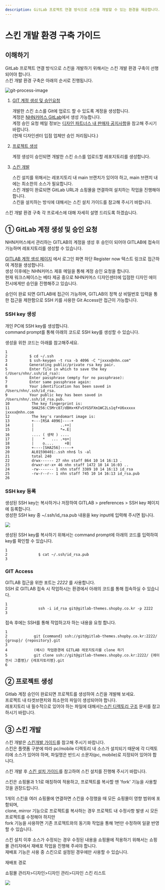 ```yaml
---
description: GitLab 프로젝트 연결 방식으로 스킨을 개발할 수 있는 환경을 제공합니다.
---
```


# 스킨 개발 환경 구축 가이드

## 이해하기

GitLab 프로젝트 연결 방식으로 스킨을 개발하기 위해서는 스킨 개발 환경 구축이 선행되어야 합니다.  
스킨 개발 환경 구축은 아래의 순서로 진행됩니다.

![git-process-image](https://shopby.works/skin-dev-env-flow.jpg?1f5e589d9e6a2294fdc76883fde4b2a9)

1.  [GIT 계정 생성 및 승인요청](#create-gitlab)

    개발한 스킨 소스를 Git에 업로드 할 수 있도록 계정을 생성합니다.  
    계정은 [NHN커머스 GitLab](https://gitlab-themes.shopby.co.kr/)에서 생성 가능합니다.  
    계정 승인 요청 메일 정보는 [디자인 파트너스 내 판매자 공지사항](https://design.nhn-commerce.com/selleradmin/basic/cs-notice-detail.php?kind=seller_noti&no=211)을 참고해 주시기 바랍니다.  
    (현재 디자인센터 입점 업체만 승인 처리됩니다.)

2.  [프로젝트 생성](#create-project)

    계정 생성이 승인되면 개발한 스킨 소스를 업로드할 레포지토리를 생성합니다.

3.  [스킨 개발](#create-repository)

    스킨 설치를 위해서는 레포지토리 내 main 브랜치가 있어야 하고, main 브랜치 내에는 최소한의 소스가 필요합니다.  
    스킨 개발이 완료되면 GitLab URL과 쇼핑몰을 연결하여 설치하는 작업을 진행해야 합니다.  
    스킨을 설치하는 방식에 대해서는 스킨 설치 가이드를 참고해 주시기 바랍니다.

스킨 개발 환경 구축 각 프로세스에 대해 자세히 설명 드리도록 하겠습니다.

## ① GitLab 계정 생성 및 승인 요청

NHN커머스에서 관리하는 GITLAB의 계정을 생성 후 승인이 되어야 GITLAB에 접속이 가능하며 레포지토리를 생성할 수 있습니다.

[GITLAB 계정 생성 페이지](https://gitlab-themes.shopby.co.kr/users/sign_in) 에서 로그인 화면 하단 Register now 텍스트 링크로 접근하여 계정을 생성합니다.  
생성 이후에는 NHN커머스 제휴 메일을 통해 계정 승인 요청을 합니다.  
현재 워크스페이스는 베타 제공 중으로 NHN커머스 디자인센터에 입점한 디자인 에이전시에게만 승인을 진행해주고 있습니다.

승인이 완료 되면 GITLAB에 접근이 가능하며, GITLAB의 정책 상 비밀번호 입력을 통한 접근을 제한함으로 SSH 키를 사용한 Git Access만 접근이 가능합니다.

### SSH key 생성

개인 PC에 SSH key를 생성합니다.  
command prompt를 통해 아래의 코드로 SSH key를 생성할 수 있습니다.

생성을 위한 코드는 아래를 참고해주세요.

    1
    2          $ cd ~/.ssh
    3          $ ssh-keygen -t rsa -b 4096 -C "jxxxx@nhn.com"
    4          Generating public/private rsa key pair.
    5          Enter file in which to save the key (/Users/nhn/.ssh/id_rsa):
    6          Enter passphrase (empty for no passphrase):
    7          Enter same passphrase again:
    8          Your identification has been saved in /Users/nhn/.ssh/id_rsa.
    9          Your public key has been saved in /Users/nhn/.ssh/id_rsa.pub.
    10          The key fingerprint is:
    11          SHA256:C5Mrc87/dBHx+KFvSYG5FXm1WC2Ls1qf+U6xxxxx jxxxx@nhn.com
    12          The key's randomart image is:
    13          +---[RSA 4096]----+
    14          |            ..++|
    15          |            *=.E|
    16          .... ( 생략 ) ....
    17          |    *   ... .+o+|
    18          |    o....     +B|
    19          +----[SHA256]-----+
    20          AL01590401:.ssh nhn$ ls -al
    21          total 240
    22          drwx------ 27 nhn staff 864 10 14 16:13 .
    23          drwxr-xr-x+ 46 nhn staff 1472 10 14 16:03 ..
    24          -rw------- 1 nhn staff 3389 10 14 16:13 id_rsa
    25          -rw-r--r-- 1 nhn staff 745 10 14 16:13 id_rsa.pub
    26

### SSH key 등록

생성된 SSH key는 복사하거나 저장하여 GITLAB > preferences > SSH key 페이지에 등록합니다.  
생성한 SSH key 중 ~/.ssh/id_rsa.pub 내용을 key input에 입력해 주시면 됩니다.

![](https://rlyfaazj0.toastcdn.net/works/images/api-env/skin-dev-env2.jpg)

생성된 SSH key를 복사하기 위해서는 command prompt에 아래의 코드를 입력하여 key를 확인할 수 있습니다.

    1
    2              $ cat ~/.ssh/id_rsa.pub
    3

### GIT Access

GITLAB 접근을 위한 포트는 _2222_ 를 사용합니다.  
SSH 로 GITLAB 접속 시 작업하시는 환경에서 아래의 코드를 통해 접속하실 수 있습니다.

    1
    2              ssh -i id_rsa git@gitlab-themes.shopby.co.kr -p 2222
    3

접속 후에는 SSH를 통해 작업하고자 하는 내용을 요청 합니다.

    1
    2            git {command} ssh://git@gitlab-themes.shopby.co.kr:2222/ {group}/ {repository}.git
    3
    4            (예시) 작업환경에 GITLAB 레포지토리를 clone 하기
    5            git clone ssh://git@gitlab-themes.shopby.co.kr:2222/ {에이전시 그룹명}/ {레포지토리명}.git
    6

## ② 프로젝트 생성

Gitlab 계정 승인이 완료되면 프로젝트를 생성하여 스킨을 개발해 보세요.  
프로젝트 내 타겟브랜치와 최소한의 파일이 생성되어야 합니다.  
레포지토리 내 필수적으로 있어야 하는 파일에 대해서는[스킨 디렉토리 구조](/guide/skin/env-cover/directory) 문서를 참고하시기 바랍니다.

## ③ 스킨 개발

스킨 개발은 [스킨개발 가이드](/guide/skin/dev-cover)를 참고해 주시기 바랍니다.  
스킨은 플랫폼 구분에 따라 pc/mobile 디렉토리 내 소스가 설치되기 때문에 각 디렉토리에 소스가 있어야 하며, 파일명은 반드시 소문자(pc, mobile)로 지정되어 있어야 합니다.

스킨 개발 후 [스킨 설치 가이드](/guide/skin/application-cover)를 참고하여 스킨 설치를 진행해 주시기 바랍니다.

스킨은 쇼핑몰과 1:1로 매칭하여 적용하고, 프로젝트를 복사할 땐 'fork' 기능을 사용할 것을 권장드립니다.

1개의 스킨을 여러 쇼핑몰에 연결하면 스킨을 수정했을 때 모든 쇼핑몰이 영향 범위에 포함되며,  
clone, mirror 기능으로 프로젝트를 복사하는 경우 프로젝트 내 수정사항 발생 시 모든 프로젝트를 수정해야 하지만  
fork 기능을 사용하면 기존 프로젝트와의 동기화 작업을 통해 1번만 수정하여 일괄 반영할 수 있습니다.

스킨 설치 이후 소스가 수정되는 경우 수정된 내용을 쇼핑몰에 적용하기 위해서는 쇼핑몰 관리자에서 재배포 작업을 진행해 주셔야 합니다.  
재배포 기능은 사용 중 스킨으로 설정된 경우에만 사용할 수 있습니다.

재배포 경로

쇼핑몰 관리자>디자인>디자인 관리>디자인 스킨 리스트

![](https://shopby.works/skin-dev-env7.png?0777b4ca7814d7019e29e2b343e5e8dc)
